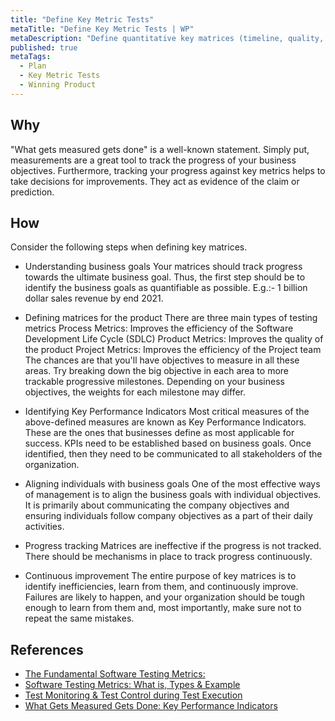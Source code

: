 ```yaml
---
title: "Define Key Metric Tests"
metaTitle: "Define Key Metric Tests | WP"
metaDescription: "Define quantitative key matrices (timeline, quality, market success) that helps validate achievement of business goals."
published: true
metaTags:
  - Plan
  - Key Metric Tests
  - Winning Product
---
```



## Why
"What gets measured gets done" is a well-known statement. Simply put, measurements are a great tool to track the progress of your business objectives. Furthermore, tracking your progress against key metrics helps to take decisions for improvements. They act as evidence of the claim or prediction.

## How
Consider the following steps when defining key matrices.

- Understanding business goals
Your matrices should track progress towards the ultimate business goal. Thus, the first step should be to identify the business goals as quantifiable as possible. E.g.:- 1 billion dollar sales revenue by end 2021.

- Defining matrices for the product
There are three main types of testing metrics
Process Metrics: Improves the efficiency of the Software Development Life Cycle (SDLC)
Product Metrics: Improves the quality of the product
Project Metrics: Improves the efficiency of the Project team
The chances are that you'll have objectives to measure in all these areas. Try breaking down the big objective in each area to more trackable progressive milestones. Depending on your business objectives, the weights for each milestone may differ.

- Identifying Key Performance Indicators
Most critical measures of the above-defined measures are known as Key Performance Indicators. These are the ones that businesses define as most applicable for success. KPIs need to be established based on business goals. Once identified, then they need to be communicated to all stakeholders of the organization.

- Aligning individuals with business goals
One of the most effective ways of management is to align the business goals with individual objectives. It is primarily about communicating the company objectives and ensuring individuals follow company objectives as a part of their daily activities.

- Progress tracking
Matrices are ineffective if the progress is not tracked. There should be mechanisms in place to track progress continuously. 

- Continuous improvement
The entire purpose of key matrices is to identify inefficiencies, learn from them, and continuously improve. Failures are likely to happen, and your organization should be tough enough to learn from them and, most importantly, make sure not to repeat the same mistakes.


## References
- [The Fundamental Software Testing Metrics:](https://www.thinksys.com/qa-testing/software-testing-metrics-kpis/)
- [Software Testing Metrics: What is, Types & Example](https://www.guru99.com/software-testing-metrics-complete-tutorial.html#6)
- [Test Monitoring & Test Control during Test Execution](https://www.guru99.com/how-you-can-achieve-project-goals-through-test-monitoring-control.html)
- [What Gets Measured Gets Done: Key Performance Indicators
](https://cdlib.org/cdlinfo/2010/09/15/what-gets-measured-gets-done-key-performance-indicators/#:~:text=We've%20all%20heard%20the,are%20called%20Key%20Performance%20Indicators.)
